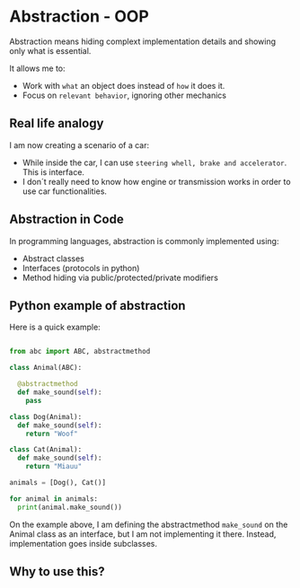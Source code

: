 # Abstraction - OOP

Abstraction means hiding complext implementation details and showing only what is essential.

It allows me to:

- Work with `what` an object does instead of `how` it does it.
- Focus on `relevant behavior`, ignoring other mechanics


## Real life analogy

I am now creating a scenario of a car:

- While inside the car, I can use `steering whell, brake and accelerator`. This is interface.
- I don´t really need to know how engine or transmission works in order to use car functionalities.

## Abstraction in Code

In programming languages, abstraction is commonly implemented using:

- Abstract classes
- Interfaces (protocols in python)
- Method hiding via public/protected/private modifiers

## Python example of abstraction

Here is a quick example:

```python

from abc import ABC, abstractmethod

class Animal(ABC):

  @abstractmethod
  def make_sound(self):
    pass

class Dog(Animal):
  def make_sound(self):
    return "Woof"

class Cat(Animal):
  def make_sound(self):
    return "Miauu"

animals = [Dog(), Cat()]

for animal in animals:
  print(animal.make_sound())
```

On the example above, I am defining the abstractmethod `make_sound` on the Animal class as an interface, but I am not
implementing it there. Instead, implementation goes inside subclasses.

## Why to use this?